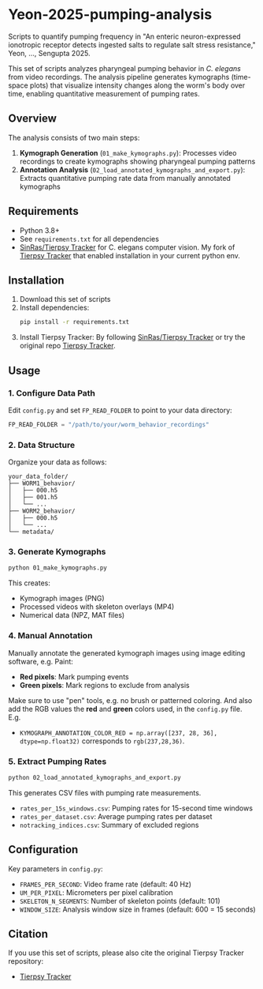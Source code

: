 # Yeon-2025-pumping-analysis
Scripts to quantify pumping frequency in "An enteric neuron-expressed ionotropic receptor detects ingested salts to regulate salt stress resistance," Yeon, ..., Sengupta 2025.

This set of scripts analyzes pharyngeal pumping behavior in *C. elegans* from video recordings. The analysis pipeline generates kymographs (time-space plots) that visualize intensity changes along the worm's body over time, enabling quantitative measurement of pumping rates.

## Overview

The analysis consists of two main steps:

1. **Kymograph Generation** (`01_make_kymographs.py`): Processes video recordings to create kymographs showing pharyngeal pumping patterns
2. **Annotation Analysis** (`02_load_annotated_kymographs_and_export.py`): Extracts quantitative pumping rate data from manually annotated kymographs

## Requirements

- Python 3.8+
- See `requirements.txt` for all dependencies
- [SinRas/Tierpsy Tracker](https://github.com/SinRas/tierpsy-tracker) for C. elegans computer vision. My fork of [Tierpsy Tracker](https://github.com/Tierpsy/tierpsy-tracker) that enabled installation in your current python env.


## Installation

1. Download this set of scripts
2. Install dependencies:
   ```bash
   pip install -r requirements.txt
   ```
3. Install Tierpsy Tracker:
   By following [SinRas/Tierpsy Tracker](https://github.com/SinRas/tierpsy-tracker) or try the original repo [Tierpsy Tracker](https://github.com/Tierpsy/tierpsy-tracker).

## Usage


### 1. Configure Data Path

Edit `config.py` and set `FP_READ_FOLDER` to point to your data directory:

```python
FP_READ_FOLDER = "/path/to/your/worm_behavior_recordings"
```

### 2. Data Structure

Organize your data as follows:
```
your_data_folder/
├── WORM1_behavior/
│   ├── 000.h5
│   ├── 001.h5
│   └── ...
├── WORM2_behavior/
│   ├── 000.h5
│   └── ...
└── metadata/
```

### 3. Generate Kymographs

```bash
python 01_make_kymographs.py
```

This creates:
- Kymograph images (PNG)
- Processed videos with skeleton overlays (MP4)
- Numerical data (NPZ, MAT files)

### 4. Manual Annotation

Manually annotate the generated kymograph images using image editing software, e.g. Paint:
- **Red pixels**: Mark pumping events
- **Green pixels**: Mark regions to exclude from analysis

Make sure to use "pen" tools, e.g. no brush or patterned coloring. And also add the RGB values the **red** and **green** colors used, in the `config.py` file. E.g.
- `KYMOGRAPH_ANNOTATION_COLOR_RED = np.array([237, 28, 36], dtype=np.float32)` corresponds to `rgb(237,28,36)`.

### 5. Extract Pumping Rates

```bash
python 02_load_annotated_kymographs_and_export.py
```

This generates CSV files with pumping rate measurements.

- `rates_per_15s_windows.csv`: Pumping rates for 15-second time windows
- `rates_per_dataset.csv`: Average pumping rates per dataset
- `notracking_indices.csv`: Summary of excluded regions

## Configuration

Key parameters in `config.py`:
- `FRAMES_PER_SECOND`: Video frame rate (default: 40 Hz)
- `UM_PER_PIXEL`: Micrometers per pixel calibration
- `SKELETON_N_SEGMENTS`: Number of skeleton points (default: 101)
- `WINDOW_SIZE`: Analysis window size in frames (default: 600 = 15 seconds)

## Citation

If you use this set of scripts, please also cite the original Tierpsy Tracker repository:
- [Tierpsy Tracker](https://github.com/Tierpsy/tierpsy-tracker)


